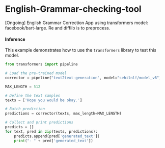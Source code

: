 # English-Grammar-checking-tool
[Ongoing]
English Grammar Correction App using transformers model: facebook/bart-large. Re and difflib is to preprocess.

#### Inference

This example demonstrates how to use the `transformers` library to test this model.

```python
from transformers import pipeline

# Load the pre-trained model
corrector = pipeline("text2text-generation", model="sehilnlf/model_v6")

MAX_LENGTH = 512

# Define the text samples
texts = ['Hope you would be okay.']

# Batch prediction
predictions = corrector(texts, max_length=MAX_LENGTH)

# Collect and print predictions
predicts = []
for text, pred in zip(texts, predictions):
    predicts.append(pred['generated_text'])
    print("- " + pred['generated_text'])
